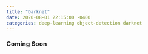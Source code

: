 ```yaml
---
title: "Darknet"
date: 2020-08-01 22:15:00 -0400
categories: deep-learning object-detection darknet
---
```


### Coming Soon
